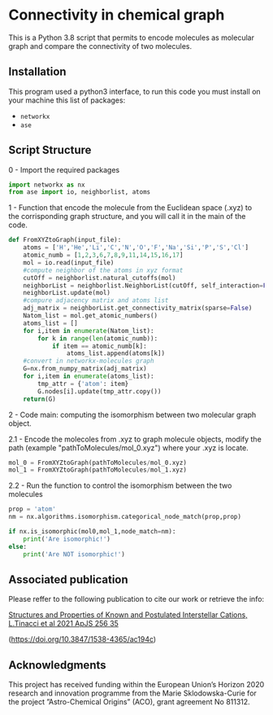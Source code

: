 # Connectivity in chemical graph
This is a Python 3.8 script that permits to encode molecules as molecular graph and compare the connectivity of two molecules.

## Installation

This program used a python3 interface, to run this code you must install on your machine this list of packages:

* ```networkx```
* ```ase```

## Script Structure

0 - Import the required packages

```python
import networkx as nx
from ase import io, neighborlist, atoms
```

1 - Function that encode the molecule from the Euclidean space (.xyz) to the corrisponding graph structure, and you will call it in the main of the code.

```python
def FromXYZtoGraph(input_file):
    atoms = ['H','He','Li','C','N','O','F','Na','Si','P','S','Cl']
    atomic_numb = [1,2,3,6,7,8,9,11,14,15,16,17]
    mol = io.read(input_file)
    #compute neighbor of the atoms in xyz format
    cutOff = neighborlist.natural_cutoffs(mol)
    neighborList = neighborlist.NeighborList(cutOff, self_interaction=False, bothways=True)
    neighborList.update(mol)
    #compure adjacency matrix and atoms list
    adj_matrix = neighborList.get_connectivity_matrix(sparse=False)
    Natom_list = mol.get_atomic_numbers()
    atoms_list = []
    for i,item in enumerate(Natom_list):
        for k in range(len(atomic_numb)):
            if item == atomic_numb[k]:
                atoms_list.append(atoms[k]) 
    #convert in networkx-molecules graph
    G=nx.from_numpy_matrix(adj_matrix)
    for i,item in enumerate(atoms_list):
        tmp_attr = {'atom': item}
        G.nodes[i].update(tmp_attr.copy())
    return(G)
```
2 - Code main: computing the isomorphism between two molecular graph object.

   2.1 - Encode the molecoles from .xyz to graph molecule objects, modify the path (example "pathToMolecules/mol_0.xyz") where your .xyz is locate.
```python
mol_0 = FromXYZtoGraph(pathToMolecules/mol_0.xyz)
mol_1 = FromXYZtoGraph(pathToMolecules/mol_1.xyz)
```

   2.2 - Run the function to control the isomorphism between the two molecules

```python
prop = 'atom'
nm = nx.algorithms.isomorphism.categorical_node_match(prop,prop)

if nx.is_isomorphic(mol0,mol_1,node_match=nm):
    print('Are isomorphic!')
else:
    print('Are NOT isomorphic!')
```

## Associated publication
Please reffer to the following publication to cite our work or retrieve the info:

[Structures and Properties of Known and Postulated Interstellar Cations, L.Tinacci et al 2021 ApJS 256 35](https://doi.org/10.3847/1538-4365/ac194c) 

(https://doi.org/10.3847/1538-4365/ac194c)

## Acknowledgments
This project has received funding within the European Union’s Horizon 2020 research and innovation programme from the Marie Sklodowska-Curie for the project ”Astro-Chemical Origins” (ACO), grant agreement No 811312.
